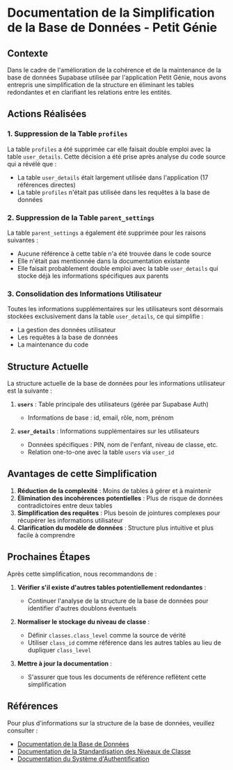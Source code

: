 # Documentation de la Simplification de la Base de Données - Petit Génie

## Contexte

Dans le cadre de l'amélioration de la cohérence et de la maintenance de la base de données Supabase utilisée par l'application Petit Génie, nous avons entrepris une simplification de la structure en éliminant les tables redondantes et en clarifiant les relations entre les entités.

## Actions Réalisées

### 1. Suppression de la Table `profiles`

La table `profiles` a été supprimée car elle faisait double emploi avec la table `user_details`. Cette décision a été prise après analyse du code source qui a révélé que :

- La table `user_details` était largement utilisée dans l'application (17 références directes)
- La table `profiles` n'était pas utilisée dans les requêtes à la base de données

### 2. Suppression de la Table `parent_settings`

La table `parent_settings` a également été supprimée pour les raisons suivantes :

- Aucune référence à cette table n'a été trouvée dans le code source
- Elle n'était pas mentionnée dans la documentation existante
- Elle faisait probablement double emploi avec la table `user_details` qui stocke déjà les informations spécifiques aux parents

### 3. Consolidation des Informations Utilisateur

Toutes les informations supplémentaires sur les utilisateurs sont désormais stockées exclusivement dans la table `user_details`, ce qui simplifie :
- La gestion des données utilisateur
- Les requêtes à la base de données
- La maintenance du code

## Structure Actuelle

La structure actuelle de la base de données pour les informations utilisateur est la suivante :

1. **`users`** : Table principale des utilisateurs (gérée par Supabase Auth)
   - Informations de base : id, email, rôle, nom, prénom

2. **`user_details`** : Informations supplémentaires sur les utilisateurs
   - Données spécifiques : PIN, nom de l'enfant, niveau de classe, etc.
   - Relation one-to-one avec la table `users` via `user_id`

## Avantages de cette Simplification

1. **Réduction de la complexité** : Moins de tables à gérer et à maintenir
2. **Élimination des incohérences potentielles** : Plus de risque de données contradictoires entre deux tables
3. **Simplification des requêtes** : Plus besoin de jointures complexes pour récupérer les informations utilisateur
4. **Clarification du modèle de données** : Structure plus intuitive et plus facile à comprendre

## Prochaines Étapes

Après cette simplification, nous recommandons de :

1. **Vérifier s'il existe d'autres tables potentiellement redondantes** :
   - Continuer l'analyse de la structure de la base de données pour identifier d'autres doublons éventuels

2. **Normaliser le stockage du niveau de classe** :
   - Définir `classes.class_level` comme la source de vérité
   - Utiliser `class_id` comme référence dans les autres tables au lieu de dupliquer `class_level`

3. **Mettre à jour la documentation** :
   - S'assurer que tous les documents de référence reflètent cette simplification

## Références

Pour plus d'informations sur la structure de la base de données, veuillez consulter :
- [Documentation de la Base de Données](./documentation_base_de_donnees.md)
- [Documentation de la Standardisation des Niveaux de Classe](./documentation_standardisation_class_level.md)
- [Documentation du Système d'Authentification](./documentation_authentification.md)
